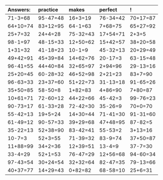 | Answers: | practice | makes | perfect | ! |
| :--- | :--- | :--- | :--- | :--- |
| 71-3=68 | 95-47=48 | 16+3=19 | 76-34=42 | 70+17=87 | 
| 64+10=74 | 83+12=95 | 64-1=63 | 7+68=75 | 65+27=92 | 
| 25+7=32 | 24+4=28 | 75-32=43 | 17+54=71 | 2+3=5 | 
| 98-1=97 | 48-15=33 | 12+50=62 | 15+42=57 | 38+20=58 | 
| 1+31=32 | 41-18=23 | 10-1=9 | 45-32=13 | 20+29=49 | 
| 49+42=91 | 45+39=84 | 14+62=76 | 20-17=3 | 63-15=48 | 
| 96-41=55 | 44+40=84 | 32+65=97 | 2+94=96 | 29-13=16 | 
| 25+20=45 | 60-28=32 | 46+52=98 | 2+21=23 | 83+7=90 | 
| 96-63=33 | 23+37=60 | 51+22=73 | 31-13=18 | 91-65=26 | 
| 35+50=85 | 58-50=8 | 1+82=83 | 4+86=90 | 7+80=87 | 
| 10+61=71 | 72-60=12 | 44+22=66 | 45-42=3 | 99-76=23 | 
| 90-73=17 | 61-33=28 | 72-42=30 | 35-26=9 | 70+0=70 | 
| 55-42=13 | 19+5=24 | 14+30=44 | 71-41=30 | 91-31=60 | 
| 61-49=12 | 90-57=33 | 39+29=68 | 47+48=95 | 87-82=5 | 
| 35-22=13 | 52+38=90 | 83-42=41 | 55-53=2 | 3+13=16 | 
| 10-7=3 | 52+3=55 | 71-39=32 | 83-9=74 | 37+50=87 | 
| 11+88=99 | 34+2=36 | 12+39=51 | 13-4=9 | 37-7=30 | 
| 33-4=29 | 52+1=53 | 76-47=29 | 12+56=68 | 94-60=34 | 
| 97-43=54 | 30+24=54 | 32+32=64 | 82-47=35 | 79-13=66 | 
| 40+37=77 | 14+29=43 | 0+82=82 | 68-58=10 | 25+6=31 | 
